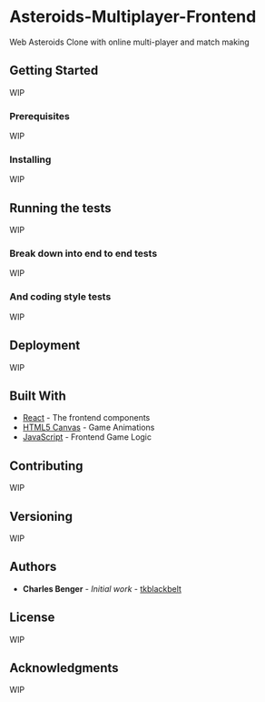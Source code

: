# Asteroids-Multiplayer-Frontend

Web Asteroids Clone with online multi-player and match making

## Getting Started

WIP

### Prerequisites

WIP

### Installing

WIP

## Running the tests

WIP

### Break down into end to end tests

WIP

### And coding style tests

WIP

## Deployment

WIP

## Built With

* [React](https://reactjs.org/) - The frontend components
* [HTML5 Canvas](https://developer.mozilla.org/en-US/docs/Web/API/Canvas_API) - Game Animations
* [JavaScript](https://developer.mozilla.org/en-US/docs/Web/JavaScript) - Frontend Game Logic

## Contributing

WIP

## Versioning

WIP 

## Authors

* **Charles Benger** - *Initial work* - [tkblackbelt](https://github.com/tkblackbelt)

## License

WIP

## Acknowledgments

WIP
